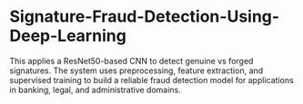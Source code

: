 # Signature-Fraud-Detection-Using-Deep-Learning
This applies a ResNet50-based CNN to detect genuine vs forged signatures. The system uses preprocessing, feature extraction, and supervised training to build a reliable fraud detection model for applications in banking, legal, and administrative domains.
